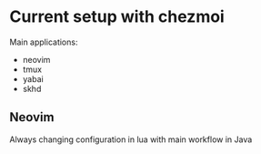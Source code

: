 # Current setup with chezmoi

Main applications:
 
- neovim
- tmux
- yabai
- skhd

## Neovim

Always changing configuration in lua with main workflow in Java
